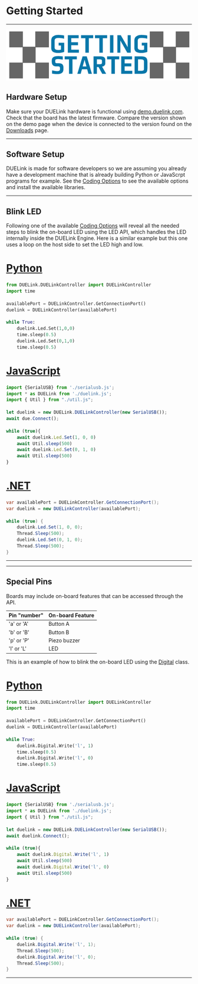 ﻿# Getting Started

---

<div style="text-align: center;">

![Host Mode](./images/getting-started.png)

</div>


## Hardware Setup

Make sure your DUELink hardware is functional using [demo.duelink.com](https://demo.duelink.com/). Check that the board has the latest firmware. Compare the version  shown on the demo page when the device is connected to the version found on the [Downloads](downloads.md) page.

---

## Software Setup

DUELink is made for software developers so we are assuming you already have a development machine that is already building Python or JavaScrpt programs for example. See the [Coding Options](coding-options/intro.md) to see the available options and install the available libraries.

---

## Blink LED

Following one of the available [Coding Options](coding-options/intro.md) will reveal all the needed steps to blink the on-board LED using the LED API, which handles the LED internally inside the DUELink Engine. Here is a similar example but this one uses a loop on the host side to set the LED high and low.

# [Python](#tab/py)

```py
from DUELink.DUELinkController import DUELinkController
import time

availablePort = DUELinkController.GetConnectionPort()
duelink = DUELinkController(availablePort)

while True:
    duelink.Led.Set(1,0,0)
    time.sleep(0.5)
    duelink.Led.Set(0,1,0)
    time.sleep(0.5)
```


# [JavaScript](#tab/js)

```js
import {SerialUSB} from './serialusb.js';
import * as DUELink from './duelink.js';
import { Util } from "./util.js";

let duelink = new DUELink.DUELinkController(new SerialUSB());
await due.Connect();

while (true){
	await duelink.Led.Set(1, 0, 0)
	await Util.sleep(500)
	await duelink.Led.Set(0, 1, 0)
	await Util.sleep(500)
}
```
# [.NET](#tab/net)
```cs
var availablePort = DUELinkController.GetConnectionPort();
var duelink = new DUELinkController(availablePort);
 
while (true) {
	duelink.Led.Set(1, 0, 0);
	Thread.Sleep(500);
	duelink.Led.Set(0, 1, 0);
	Thread.Sleep(500);
}
```
---

---

## Special Pins

Boards may include on-board features that can be accessed through the API.

Pin "number" | On-board Feature
--|--
'a' or 'A' | Button A
'b' or 'B' | Button B
'p' or 'P' | Piezo buzzer
'l' or 'L' | LED

This is an example of how to blink the on-board LED using the [Digital](api/digital.md) class.

# [Python](#tab/py)

```py
from DUELink.DUELinkController import DUELinkController
import time

availablePort = DUELinkController.GetConnectionPort()
duelink = DUELinkController(availablePort)

while True:
    duelink.Digital.Write('l', 1)
    time.sleep(0.5)
    duelink.Digital.Write('l', 0)
    time.sleep(0.5)
```


# [JavaScript](#tab/js)

```js
import {SerialUSB} from './serialusb.js';
import * as DUELink from './duelink.js';
import { Util } from "./util.js";

let duelink = new DUELink.DUELinkController(new SerialUSB());
await duelink.Connect();

while (true){
	await duelink.Digital.Write('l', 1)
	await Util.sleep(500)
	await duelink.Digital.Write('l', 0)
	await Util.sleep(500)
}
```
# [.NET](#tab/net)
```cs
var availablePort = DUELinkController.GetConnectionPort();
var duelink = new DUELinkController(availablePort);
 
while (true) {
	duelink.Digital.Write('l', 1);
	Thread.Sleep(500);
	duelink.Digital.Write('l', 0);
	Thread.Sleep(500);
}
```
---